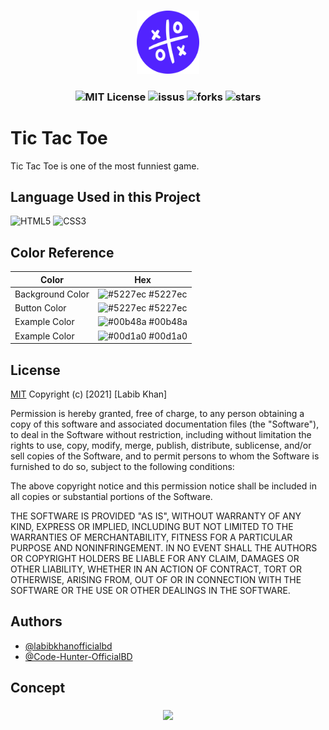 
<h3 align="center">

<img src="img/fav.png" width="20%"/>

</h3>

<h3 align="center">
    
![MIT License](https://img.shields.io/github/license/labibkhanofficialbd/Tic-Tac-Toe?color=4DC71F)
![issus](https://img.shields.io/github/issues/labibkhanofficialbd/Copa-America)
![forks](https://img.shields.io/github/forks/labibkhanofficialbd/Tic-Tac-Toe?color=4DC71F)
![stars](https://img.shields.io/github/stars/labibkhanofficialbd/Tic-Tac-Toe?color=4DC71F)
  
</h3>


# Tic Tac Toe
Tic Tac Toe is one of the most funniest game.  



## Language Used in this Project


    
![HTML5](https://img.shields.io/badge/-HTML5-1A1B27?style=flat&logo=html5&logoColor=ffffff&labelColor=E34F26)
![CSS3](https://img.shields.io/badge/-CSS3-1A1B27?style=flat&logo=css3&logoColor=ffffff&labelColor=1572B6)


## Color Reference

| Color             | Hex                                                                |
| ----------------- | ------------------------------------------------------------------ |
| Background Color | ![#5227ec](https://via.placeholder.com/10/5227ec?text=+) #5227ec |
| Button Color | ![#5227ec](https://via.placeholder.com/10/5227ec?text=+) #5227ec |
| Example Color | ![#00b48a](https://via.placeholder.com/10/00b48a?text=+) #00b48a |
| Example Color | ![#00d1a0](https://via.placeholder.com/10/00b48a?text=+) #00d1a0 |



## License

[MIT](https://choosealicense.com/licenses/mit/)
Copyright (c) [2021] [Labib Khan]

Permission is hereby granted, free of charge, to any person obtaining a copy
of this software and associated documentation files (the "Software"), to deal
in the Software without restriction, including without limitation the rights
to use, copy, modify, merge, publish, distribute, sublicense, and/or sell
copies of the Software, and to permit persons to whom the Software is
furnished to do so, subject to the following conditions:

The above copyright notice and this permission notice shall be included in all
copies or substantial portions of the Software.

THE SOFTWARE IS PROVIDED "AS IS", WITHOUT WARRANTY OF ANY KIND, EXPRESS OR
IMPLIED, INCLUDING BUT NOT LIMITED TO THE WARRANTIES OF MERCHANTABILITY,
FITNESS FOR A PARTICULAR PURPOSE AND NONINFRINGEMENT. IN NO EVENT SHALL THE
AUTHORS OR COPYRIGHT HOLDERS BE LIABLE FOR ANY CLAIM, DAMAGES OR OTHER
LIABILITY, WHETHER IN AN ACTION OF CONTRACT, TORT OR OTHERWISE, ARISING FROM,
OUT OF OR IN CONNECTION WITH THE SOFTWARE OR THE USE OR OTHER DEALINGS IN THE
SOFTWARE.

## Authors

- [@labibkhanofficialbd](https://www.github.com/labibkhanofficialbd)
- [@Code-Hunter-OfficialBD](https://www.github.com/Code-Hunter-OfficialBD)

## Concept
<h3 align="center">

<img src="https://scontent.fdac27-1.fna.fbcdn.net/v/t1.15752-9/220532563_1164176990715683_1653755824934625812_n.png?_nc_cat=110&ccb=1-3&_nc_sid=ae9488&_nc_eui2=AeF6ZI22G2IytkT8gTsk1kr3X8UKFfiZ6idfxQoV-JnqJ3DuKSzyJpqULLkRf7d-CV3s9IalNtUwcSi1gNjyiiFK&_nc_ohc=JP3912OltZUAX9j732L&_nc_ht=scontent.fdac27-1.fna&oh=8e8725b3fc8eff873a5252108b8303c3&oe=6124AD19" width="60%"/>

</h3>
